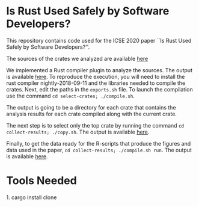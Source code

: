#  Is Rust Used Safely by Software Developers?

This repository contains code used for the ICSE 2020 paper ``Is Rust Used Safely by Software Developers?''.

The sources of the crates we analyzed are available [here](http://www.cs.virginia.edu/~ans5k/icse2020/dataset/crates-2018/)

We implemented a Rust compiler plugin to analyze the sources. The output is available [here](http://www.cs.virginia.edu/~ans5k/icse2020/v1/raw-data/). To reproduce the execution, you will need to install the rust compiler nightly-2018-09-11 and the libraries needed to compile the crates. Next, edit the paths in the ```exports.sh``` file. To launch the compilation use the command ```cd select-crates; ./compile.sh```.

The output is going to be a directory for each crate that contains the analysis results for each crate compiled along with the current crate.

The next step is to select only the top crate by running the command ```cd collect-results; ./copy.sh```. The output is available [here](http://www.cs.virginia.edu/~ans5k/icse2020/v1/results.tgz).

Finally, to get the data ready for the R-scripts that produce the figures and data used in the paper, ```cd collect-results; ./compile.sh run```. The output is available [here](http://www.cs.virginia.edu/~ans5k/icse2020/v1/research-questions.tgz).


<h1>Tools Needed</h1>
1. cargo install clone


